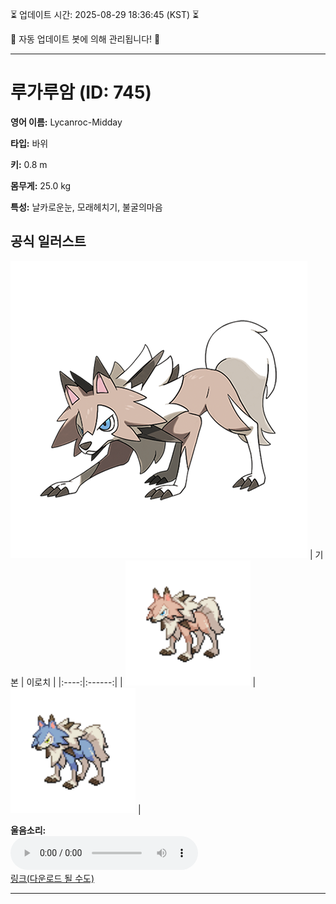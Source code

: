 
⏳ 업데이트 시간: 2025-08-29 18:36:45 (KST) ⏳

🤖 자동 업데이트 봇에 의해 관리됩니다! 🤖

---

# 루가루암 (ID: 745)
**영어 이름:** Lycanroc-Midday

**타입:** 바위

**키:** 0.8 m

**몸무게:** 25.0 kg

**특성:** 날카로운눈, 모래헤치기, 불굴의마음

## 공식 일러스트
![](https://raw.githubusercontent.com/PokeAPI/sprites/master/sprites/pokemon/other/official-artwork/745.png)
| 기본 | 이로치 |
|:----:|:------:|
| <img src="https://raw.githubusercontent.com/PokeAPI/sprites/master/sprites/pokemon/745.png" width="200"> | <img src="https://raw.githubusercontent.com/PokeAPI/sprites/master/sprites/pokemon/shiny/745.png" width="200"> |

**울음소리:**<br><audio controls src="https://raw.githubusercontent.com/PokeAPI/cries/main/cries/pokemon/latest/745.ogg"></audio><br> [링크(다운로드 될 수도)](https://raw.githubusercontent.com/PokeAPI/cries/main/cries/pokemon/latest/745.ogg)


---
